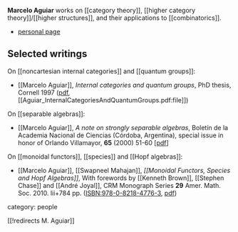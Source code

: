 
__Marcelo Aguiar__ works on [[category theory]], [[higher category theory]]/[[higher structures]], and their applications to [[combinatorics]].  

* [personal page](http://www.math.cornell.edu/~maguiar)

## Selected writings

On [[noncartesian internal categories]] and [[quantum groups]]:

* [[Marcelo Aguiar]],  *Internal categories and quantum groups*, PhD thesis, Cornell 1997 ([pdf](http://pi.math.cornell.edu/~maguiar/thesis2.pdf), [[Aguiar_InternalCategoriesAndQuantumGroups.pdf:file]]) 

On [[separable algebras]]:

* [[Marcelo Aguiar]], *A note on strongly separable algebras*, Bolet&#237;n de la Academia Nacional de Ciencias (C&#243;rdoba, Argentina), special issue in honor of Orlando Villamayor, **65** (2000) 51-60  &lbrack;[pdf](http://www.math.cornell.edu/~maguiar/strongly.pdf)&rbrack;


On [[monoidal functors]], [[species]] and [[Hopf algebras]]:

* [[Marcelo Aguiar]], [[Swapneel Mahajan]], _[[Monoidal Functors, Species and Hopf Algebras]]_, With forewords by [[Kenneth Brown]], [[Stephen Chase]] and [[André Joyal]], CRM Monograph Series __29__ Amer. Math. Soc. 2010. lii+784 pp. ([ISBN:978-0-8218-4776-3](https://bookstore.ams.org/crmm-29/), [pdf](http://www.math.cornell.edu/~maguiar/a.pdf))


category: people

[[!redirects M. Aguiar]]
